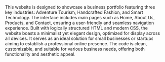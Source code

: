 This website is designed to showcase a business portfolio featuring three key industries: Adventure Tourism, Handcrafted Fashion, and Smart Technology. The interface includes main pages such as Home, About Us, Products, and Contact, ensuring a user-friendly and seamless navigation experience. Built with logically structured HTML and modern CSS, the website boasts a minimalist yet elegant design, optimized for display across all devices. It serves as an ideal solution for small businesses or startups aiming to establish a professional online presence. The code is clean, customizable, and suitable for various business needs, offering both functionality and aesthetic appeal.






